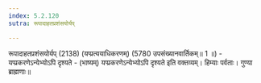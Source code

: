 ```yaml
---
index: 5.2.120
sutra: रूपादाहतप्रशंसयोर्यप्

---
```

रूपादाहतप्रशंसयोर्यप् (2138) (यप्प्रत्ययाधिकरणम्) (5780 उपसंख्यानवार्तिकम्॥ 1 ॥) - यप्प्रकरणेऽन्येभ्योऽपि दृश्यते - (भाष्यम्) यप्प्रकरणेऽन्येभ्योऽपि दृश्यते इति वक्तव्यम्। हिम्याः पर्वताः। गुण्या ब्राह्मणाः॥